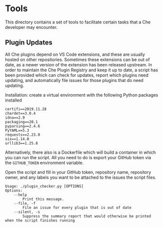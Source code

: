 # Tools

This directory contains a set of tools to facilitate certain tasks that a Che developer may encounter.

## Plugin Updates

All Che plugins depend on VS Code extensions, and these are usually hosted on other repositories. Sometimes these extensions can be out of date,
as a newer version of the extension has been released upstream. In order to maintain the Che Plugin Registry and keep it up to date, a script
has been provided which can check for updates, report which plugins need updating, and automatically file issues for those plugins that do
need updating.

Installation: create a virtual environment with the following Python packages installed

```
certifi==2019.11.28
chardet==3.0.4
idna==2.9
packaging==20.1
pyparsing==2.4.6
PyYAML==5.3
requests==2.23.0
six==1.14.0
urllib3==1.25.8
```

Alternatively, there also is a Dockerfile which will build a container in which you can run the script. All you need to do is export your GitHub
token via the ```GITHUB_TOKEN``` environment variable.

Open the script and fill in your GitHub token, repository name, repository owner, and any labels you want to be attached to the issues the
script files.

```
Usage: ./plugin_checker.py [OPTIONS]
Options:
    --help
        Print this message.
    --file, -f
        File an issue for every plugin that is out of date
    --silent, -s
        Suppress the summary report that would otherwise be printed when the script finishes running
```
